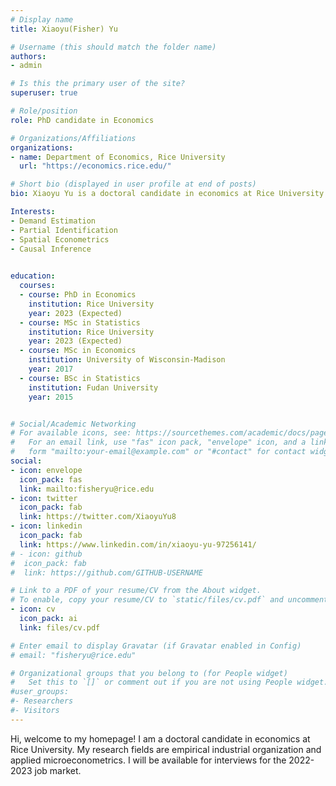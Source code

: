 ```yaml
---
# Display name
title: Xiaoyu(Fisher) Yu

# Username (this should match the folder name)
authors:
- admin

# Is this the primary user of the site?
superuser: true

# Role/position
role: PhD candidate in Economics

# Organizations/Affiliations
organizations:
- name: Department of Economics, Rice University
  url: "https://economics.rice.edu/"

# Short bio (displayed in user profile at end of posts)
bio: Xiaoyu Yu is a doctoral candidate in economics at Rice University. 

Interests:
- Demand Estimation
- Partial Identification
- Spatial Econometrics
- Causal Inference
 

education:
  courses:
  - course: PhD in Economics
    institution: Rice University
    year: 2023 (Expected)
  - course: MSc in Statistics
    institution: Rice University
    year: 2023 (Expected)
  - course: MSc in Economics
    institution: University of Wisconsin-Madison
    year: 2017  
  - course: BSc in Statistics
    institution: Fudan University
    year: 2015


# Social/Academic Networking
# For available icons, see: https://sourcethemes.com/academic/docs/page-builder/#icons
#   For an email link, use "fas" icon pack, "envelope" icon, and a link in the
#   form "mailto:your-email@example.com" or "#contact" for contact widget.
social:
- icon: envelope
  icon_pack: fas
  link: mailto:fisheryu@rice.edu
- icon: twitter
  icon_pack: fab
  link: https://twitter.com/XiaoyuYu8
- icon: linkedin
  icon_pack: fab 
  link: https://www.linkedin.com/in/xiaoyu-yu-97256141/
# - icon: github
#  icon_pack: fab
#  link: https://github.com/GITHUB-USERNAME

# Link to a PDF of your resume/CV from the About widget.
# To enable, copy your resume/CV to `static/files/cv.pdf` and uncomment the lines below.
- icon: cv
  icon_pack: ai
  link: files/cv.pdf

# Enter email to display Gravatar (if Gravatar enabled in Config)
# email: "fisheryu@rice.edu"

# Organizational groups that you belong to (for People widget)
#   Set this to `[]` or comment out if you are not using People widget.
#user_groups:
#- Researchers
#- Visitors
---
```


Hi, welcome to my homepage! I am a doctoral candidate in economics at Rice University. My research fields are empirical industrial organization and applied microeconometrics. I will be available for interviews for the 2022-2023 job market.
